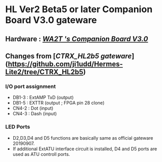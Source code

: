 # HL Ver2 Beta5 or later Companion Board V3.0 gateware
## Hardware : [_WA2T 's Companion Board V3.0_](https://github.com/WA2T/Hermes-Lite2) 

## Changes from  [_CTRX_HL2b5 gateware_] (https://github.com/ji1udd/Hermes-Lite2/tree/CTRX_HL2b5) 

### I/O port assignment
- DB1-3 :  ExtAMP TxD (output)
- DB1-5 :  EXTTR (output ; FPGA pin 28 clone)
- CN4-2 :  Dot  (input)
- CN4-3 :  Dash (input)

### LED Ports
- D2,D3,D4 and D5 functions are basically same as official gateware 20190907.
- If additional ExtATU interface circuit is installed, D4 and D5 ports are used as ATU controll ports.
